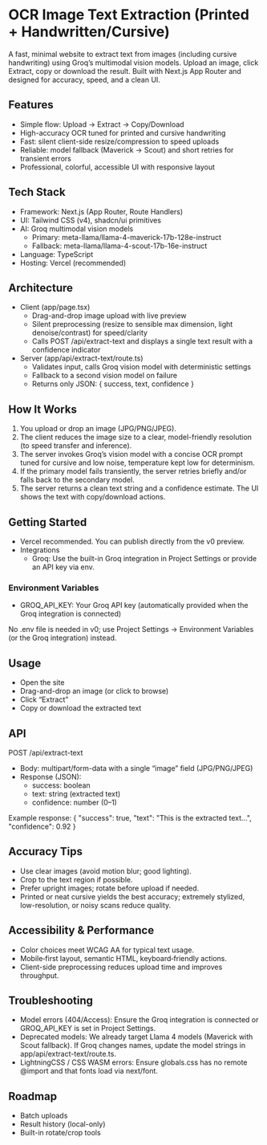 # OCR Image Text Extraction (Printed + Handwritten/Cursive)

A fast, minimal website to extract text from images (including cursive handwriting) using Groq’s multimodal vision models. Upload an image, click Extract, copy or download the result. Built with Next.js App Router and designed for accuracy, speed, and a clean UI.

## Features
- Simple flow: Upload → Extract → Copy/Download
- High-accuracy OCR tuned for printed and cursive handwriting
- Fast: silent client-side resize/compression to speed uploads
- Reliable: model fallback (Maverick → Scout) and short retries for transient errors
- Professional, colorful, accessible UI with responsive layout

## Tech Stack
- Framework: Next.js (App Router, Route Handlers)
- UI: Tailwind CSS (v4), shadcn/ui primitives
- AI: Groq multimodal vision models
  - Primary: meta-llama/llama-4-maverick-17b-128e-instruct
  - Fallback: meta-llama/llama-4-scout-17b-16e-instruct
- Language: TypeScript
- Hosting: Vercel (recommended)

## Architecture
- Client (app/page.tsx)
  - Drag-and-drop image upload with live preview
  - Silent preprocessing (resize to sensible max dimension, light denoise/contrast) for speed/clarity
  - Calls POST /api/extract-text and displays a single text result with a confidence indicator
- Server (app/api/extract-text/route.ts)
  - Validates input, calls Groq vision model with deterministic settings
  - Fallback to a second vision model on failure
  - Returns only JSON: { success, text, confidence }

## How It Works
1. You upload or drop an image (JPG/PNG/JPEG).
2. The client reduces the image size to a clear, model-friendly resolution (to speed transfer and inference).
3. The server invokes Groq’s vision model with a concise OCR prompt tuned for cursive and low noise, temperature kept low for determinism.
4. If the primary model fails transiently, the server retries briefly and/or falls back to the secondary model.
5. The server returns a clean text string and a confidence estimate. The UI shows the text with copy/download actions.

## Getting Started
- Vercel recommended. You can publish directly from the v0 preview.
- Integrations
  - Groq: Use the built-in Groq integration in Project Settings or provide an API key via env.

### Environment Variables
- GROQ_API_KEY: Your Groq API key (automatically provided when the Groq integration is connected)

No .env file is needed in v0; use Project Settings → Environment Variables (or the Groq integration) instead.

## Usage
- Open the site
- Drag-and-drop an image (or click to browse)
- Click “Extract”
- Copy or download the extracted text

## API
POST /api/extract-text
- Body: multipart/form-data with a single “image” field (JPG/PNG/JPEG)
- Response (JSON):
  - success: boolean
  - text: string (extracted text)
  - confidence: number (0–1)

Example response:
{
  "success": true,
  "text": "This is the extracted text...",
  "confidence": 0.92
}

## Accuracy Tips
- Use clear images (avoid motion blur; good lighting).
- Crop to the text region if possible.
- Prefer upright images; rotate before upload if needed.
- Printed or neat cursive yields the best accuracy; extremely stylized, low-resolution, or noisy scans reduce quality.

## Accessibility & Performance
- Color choices meet WCAG AA for typical text usage.
- Mobile‑first layout, semantic HTML, keyboard‑friendly actions.
- Client-side preprocessing reduces upload time and improves throughput.

## Troubleshooting
- Model errors (404/Access): Ensure the Groq integration is connected or GROQ_API_KEY is set in Project Settings.
- Deprecated models: We already target Llama 4 models (Maverick with Scout fallback). If Groq changes names, update the model strings in app/api/extract-text/route.ts.
- LightningCSS / CSS WASM errors: Ensure globals.css has no remote @import and that fonts load via next/font.

## Roadmap
- Batch uploads
- Result history (local-only)
- Built-in rotate/crop tools
